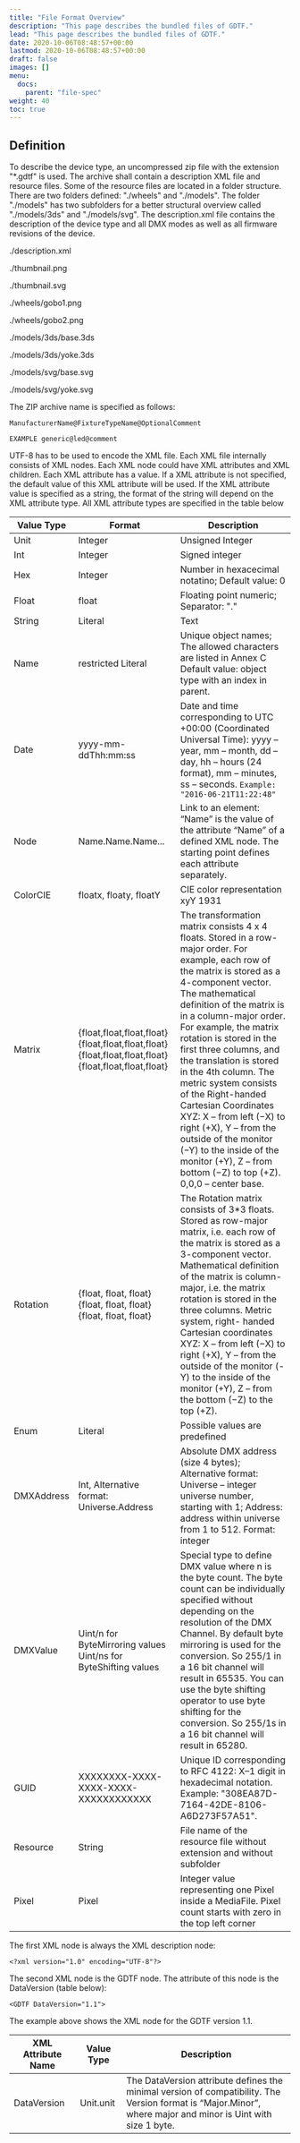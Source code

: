 ```yaml
---
title: "File Format Overview"
description: "This page describes the bundled files of GDTF."
lead: "This page describes the bundled files of GDTF."
date: 2020-10-06T08:48:57+00:00
lastmod: 2020-10-06T08:48:57+00:00
draft: false
images: []
menu:
  docs:
    parent: "file-spec"
weight: 40
toc: true
---
```


## Definition

To describe the device type, an uncompressed zip file with the extension "*.gdtf" is used. The archive shall contain a description XML file and resource files. Some of the resource files are located in a folder structure. There are two folders defined: "./wheels" and "./models". The folder "./models" has two subfolders for a better structural overview called "./models/3ds" and "./models/svg". The description.xml file contains the description of the device type and all DMX modes as well as all firmware revisions of the device.

./description.xml

./thumbnail.png

./thumbnail.svg

./wheels/gobo1.png

./wheels/gobo2.png

./models/3ds/base.3ds

./models/3ds/yoke.3ds

./models/svg/base.svg

./models/svg/yoke.svg

The ZIP archive name is specified as follows:

```
ManufacturerName@FixtureTypeName@OptionalComment
```

```
EXAMPLE generic@led@comment
```

UTF-8 has to be used to encode the XML file. Each XML file internally consists of XML nodes. Each XML node could have XML attributes and XML children. Each XML attribute has a value. If a XML attribute is not specified, the default value of this XML attribute will be used. If the XML attribute value is specified as a
string, the format of the string will depend on the XML attribute type. All XML attribute types are specified in the table below

| Value Type | Format                                                                                                  | Description                                                                                                                                                                                                                                                                                                                                                                                                                                                                                                                                                                                         |
|------------|---------------------------------------------------------------------------------------------------------|-----------------------------------------------------------------------------------------------------------------------------------------------------------------------------------------------------------------------------------------------------------------------------------------------------------------------------------------------------------------------------------------------------------------------------------------------------------------------------------------------------------------------------------------------------------------------------------------------------|
| Unit       | Integer                                                                                                 | Unsigned Integer                                                                                                                                                                                                                                                                                                                                                                                                                                                                                                                                                                                    |
| Int        | Integer                                                                                                 | Signed integer                                                                                                                                                                                                                                                                                                                                                                                                                                                                                                                                                                                      |
| Hex        | Integer                                                                                                 | Number in hexacecimal notatino; Default value: 0                                                                                                                                                                                                                                                                                                                                                                                                                                                                                                                                                    |
| Float      | float                                                                                                   | Floating point numeric; Separator: "."                                                                                                                                                                                                                                                                                                                                                                                                                                                                                                                                                              |
| String     | Literal                                                                                                 | Text                                                                                                                                                                                                                                                                                                                                                                                                                                                                                                                                                                                                |
| Name       | restricted Literal                                                                                      | Unique object names; The allowed characters are listed in Annex C Default value: object type with an index in parent.                                                                                                                                                                                                                                                                                                                                                                                                                                                                               |
| Date       | yyyy-mm-ddThh:mm:ss                                                                                     | Date and time corresponding to UTC +00:00 (Coordinated Universal Time): yyyy – year, mm – month, dd – day, hh – hours (24 format), mm – minutes, ss – seconds.  `Example: "2016-06-21T11:22:48"`                                                                                                                                                                                                                                                                                                                                                                                                    |
| Node       | Name.Name.Name...                                                                                       | Link to an element: “Name” is the value of the attribute “Name” of a defined XML node. The starting point defines each attribute separately.                                                                                                                                                                                                                                                                                                                                                                                                                                                        |
| ColorCIE   | floatx, floaty, floatY                                                                                  | CIE color representation xyY 1931                                                                                                                                                                                                                                                                                                                                                                                                                                                                                                                                                                   |
| Matrix     | {float,float,float,float} {float,float,float,float} {float,float,float,float} {float,float,float,float} | The transformation matrix consists 4 x 4 floats. Stored in a row- major order. For example, each row of the matrix is stored as a  4-component vector. The mathematical definition of the matrix is in a column-major order. For example, the matrix rotation is stored in the first three columns, and the translation is stored in the 4th column. The metric system consists of the Right-handed Cartesian Coordinates XYZ: X – from left (−X) to right (+X), Y – from the outside of the monitor (−Y) to the inside of the monitor (+Y), Z – from bottom (−Z) to top (+Z). 0,0,0 – center base. |
| Rotation   | {float, float, float} {float, float, float} {float, float, float}                                       | The Rotation matrix consists of 3*3 floats. Stored as row-major matrix, i.e. each row of the matrix is stored as a 3-component vector. Mathematical definition of the matrix is column-major, i.e. the  matrix rotation is stored in the three columns. Metric system, right- handed Cartesian coordinates XYZ:  X – from left (−X) to right (+X), Y – from the outside of the monitor (-Y) to the inside of the monitor (+Y), Z – from the bottom (−Z) to the top (+Z).                                                                                                                            |
| Enum       | Literal                                                                                                 | Possible values are predefined                                                                                                                                                                                                                                                                                                                                                                                                                                                                                                                                                                      |
| DMXAddress | Int, Alternative format: Universe.Address                                                               | Absolute DMX address (size 4 bytes); Alternative format: Universe – integer universe number, starting with 1; Address: address within universe from 1 to 512. Format: integer                                                                                                                                                                                                                                                                                                                                                                                                                       |
| DMXValue   | Uint/n for ByteMirroring values Uint/ns for ByteShifting values                                         | Special type to define DMX value where n is the byte count. The byte count can be individually specified without depending on the resolution of the DMX Channel. By default byte mirroring is used for the conversion. So 255/1 in a 16 bit channel will result in 65535. You can use the byte shifting operator to use byte shifting for the conversion. So 255/1s in a 16 bit channel will result in 65280.                                                                                                                                                                                       |
| GUID       | XXXXXXXX-XXXX- XXXX-XXXX- XXXXXXXXXXXX                                                                  | Unique ID corresponding to RFC 4122: X–1 digit in hexadecimal notation.  Example: "308EA87D-7164-42DE-8106-A6D273F57A51".                                                                                                                                                                                                                                                                                                                                                                                                                                                                           |
| Resource   | String                                                                                                  | File name of the resource file without extension and without subfolder                                                                                                                                                                                                                                                                                                                                                                                                                                                                                                                              |
| Pixel      | Pixel                                                                                                   | Integer value representing one Pixel inside a MediaFile. Pixel count starts with zero in the top left corner                                                                                                                                                                                                                                                                                                                                                                                                                                                                                        |

The first XML node is always the XML description node:

```
<?xml version="1.0" encoding="UTF-8"?>
```

The second XML node is the GDTF node. The attribute of this node is the DataVersion (table below):

```
<GDTF DataVersion="1.1">
```

The example above shows the XML node for the GDTF version 1.1.

| XML Attribute Name | Value Type | Description                                                                                                                                                  |
|--------------------|------------|--------------------------------------------------------------------------------------------------------------------------------------------------------------|
| DataVersion        | Unit.unit  | The DataVersion attribute defines the minimal version of compatibility. The Version format is “Major.Minor”, where major and minor is Uint with size 1 byte. |
